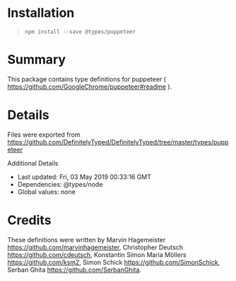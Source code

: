 # Installation
> `npm install --save @types/puppeteer`

# Summary
This package contains type definitions for puppeteer ( https://github.com/GoogleChrome/puppeteer#readme ).

# Details
Files were exported from https://github.com/DefinitelyTyped/DefinitelyTyped/tree/master/types/puppeteer

Additional Details
 * Last updated: Fri, 03 May 2019 00:33:16 GMT
 * Dependencies: @types/node
 * Global values: none

# Credits
These definitions were written by Marvin Hagemeister <https://github.com/marvinhagemeister>, Christopher Deutsch <https://github.com/cdeutsch>, Konstantin Simon Maria Möllers <https://github.com/ksm2>, Simon Schick <https://github.com/SimonSchick>, Serban Ghita <https://github.com/SerbanGhita>.

